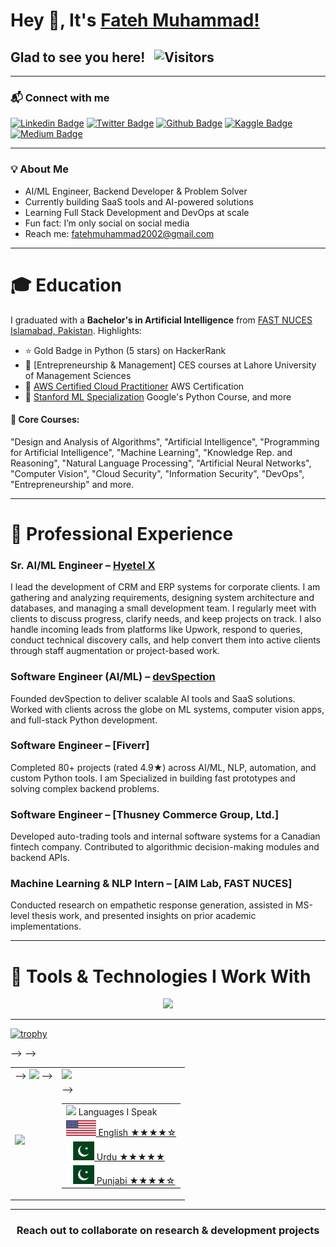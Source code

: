 # Hey 👋, It's [Fateh Muhammad!](https://github.com/FatehMuhammad/)

## Glad to see you here! &nbsp; ![Visitors](https://api.visitorbadge.io/api/visitors?path=FatehMuhammad&label=Visitors&labelColor=%23697689&countColor=%231ccce4)

---
 
### 📬 Connect with me

[![Linkedin Badge](https://img.shields.io/badge/-LinkedIn-important)](https://www.linkedin.com/in/fateh-muhammad/)
[![Twitter Badge](https://img.shields.io/badge/-Twitter-blue)](https://twitter.com/FM__Sani)
[![Github Badge](https://img.shields.io/badge/-Github-brightgreen)](https://github.com/FatehMuhammad/)
[![Kaggle Badge](https://img.shields.io/badge/-Kaggle-green)](https://www.kaggle.com/fatehmuhammad/)
[![Medium Badge](https://img.shields.io/badge/-Medium-informational)](https://fatehmuhammad.medium.com/)

---

### 💡 About Me

- AI/ML Engineer, Backend Developer & Problem Solver  
- Currently building SaaS tools and AI-powered solutions  
- Learning Full Stack Development and DevOps at scale   
- Fun fact: I’m only social on social media  
- Reach me: fatehmuhammad2002@gmail.com

---

# 🎓 **Education**

I graduated with a **Bachelor's in Artificial Intelligence** from [FAST NUCES Islamabad, Pakistan](https://www.nu.edu.pk/).
Highlights:
- ⭐ Gold Badge in Python (5 stars) on HackerRank
- 📜 [Entrepreneurship & Management] CES courses at Lahore University of Management Sciences
- 🧾 [AWS Certified Cloud Practitioner](https://www.credly.com/badges/83444650-ee44-4b6e-bc9c-e9cb098ac75d?source=linked_in_profile) AWS Certification
- 📜 [Stanford ML Specialization](https://www.coursera.org/account/accomplishments/specialization/certificate/YK4VGPX4CQ8G) Google's Python Course, and more

#### 📘 Core Courses:
"Design and Analysis of Algorithms", "Artificial Intelligence", "Programming for Artificial Intelligence", "Machine Learning", "Knowledge Rep. and Reasoning", "Natural Language Processing", "Artificial Neural Networks", "Computer Vision", "Cloud Security", "Information Security", "DevOps", "Entrepreneurship" and more.

---

# 💼 **Professional Experience**

### Sr. AI/ML Engineer – [Hyetel X](https://hyetelx.com)
I lead the development of CRM and ERP systems for corporate clients. I am gathering and analyzing requirements, designing system architecture and databases, and managing a small development team. I regularly meet with clients to discuss progress, clarify needs, and keep projects on track. I also handle incoming leads from platforms like Upwork, respond to queries, conduct technical discovery calls, and help convert them into active clients through staff augmentation or project-based work.

### Software Engineer (AI/ML) – [devSpection](https://www.devSpection.com)
Founded devSpection to deliver scalable AI tools and SaaS solutions. Worked with clients across the globe on ML systems, computer vision apps, and full-stack Python development.

### Software Engineer – [Fiverr]
Completed 80+ projects (rated 4.9★) across AI/ML, NLP, automation, and custom Python tools. I am Specialized in building fast prototypes and solving complex backend problems.

### Software Engineer – [Thusney Commerce Group, Ltd.]
Developed auto-trading tools and internal software systems for a Canadian fintech company. Contributed to algorithmic decision-making modules and backend APIs.

### Machine Learning & NLP Intern – [AIM Lab, FAST NUCES]
Conducted research on empathetic response generation, assisted in MS-level thesis work, and presented insights on prior academic implementations.

---

# 🧰 **Tools & Technologies I Work With**

<p align="center">
  <a href="https://skillicons.dev">
    <img src="https://skillicons.dev/icons?i=python,pytorch,tensorflow,opencv,sklearn,django,flask,fastapi,postgres,sqlite,mongodb,redis,bash,html,css,js,react,azure,linux,git,github,githubactions,kubernetes,docker,c,vscode,heroku,anaconda" />
  </a>
</p>

---

[![trophy](https://github-profile-trophy.vercel.app/?username=FatehMuhammad&theme=onedark)](https://github.com/ryo-ma/github-profile-trophy)

<!-- GitHub Stats & Activity -->

<table>
  <tr>
    <td> -->
      <img height="180em" src="https://github-readme-stats-sigma-five.vercel.app/api?username=FatehMuhammad&show_icons=true&hide_border=true&&count_private=true&include_all_commits=true" /> -->
</td>
    <td>
      <img height="180em" src="https://github-readme-streak-stats.herokuapp.com/?user=FatehMuhammad&hide_border=true" />
    </td>
  </tr>
  <tr> -->
    <td>
      <img height="180em" src="https://github-readme-stats-sigma-five.vercel.app/api/top-langs/?username=FatehMuhammad&exclude_repo=KNN-Image-Classification&show_icons=true&hide_border=true&layout=compact&langs_count=8"/>
    </td>
    <td>
      <table>
        <tr><td><img src="https://github.com/milaan9/milaan9/blob/main/3898082.svg" width="45"> Languages I Speak</td></tr>
        <tr><td><a href="#"><img src="https://github.com/FatehMuhammad/FatehMuhammad/blob/main/Flag_of_the_United_States.svg" height="25"> English ★★★★☆</a></td></tr> -->
         <tr><td><a href="#"><img src="https://github.com/FatehMuhammad/FatehMuhammad/blob/main/Flag_of_Pakistan.svg.webp" height="30"> Urdu    ★★★★★</a></td></tr>
        <tr><td><a href="#"><img src="https://github.com/FatehMuhammad/FatehMuhammad/blob/main/Flag_of_Pakistan.svg.webp" height="30"> Punjabi ★★★★☆</a></td></tr>
      </table>
    </td> -->
  </tr>
</table>

---

<div align="center">

### Reach out to collaborate on research & development projects

</div>
